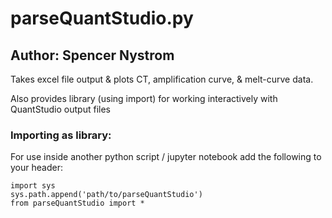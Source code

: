 # parseQuantStudio.py
## Author: Spencer Nystrom

Takes excel file output & plots CT, amplification curve, & melt-curve data.

Also provides library (using import) for working interactively with QuantStudio output files 

### Importing as library:
For use inside another python script / jupyter notebook add the following to your header:

```{python}
import sys
sys.path.append('path/to/parseQuantStudio')
from parseQuantStudio import *
```
